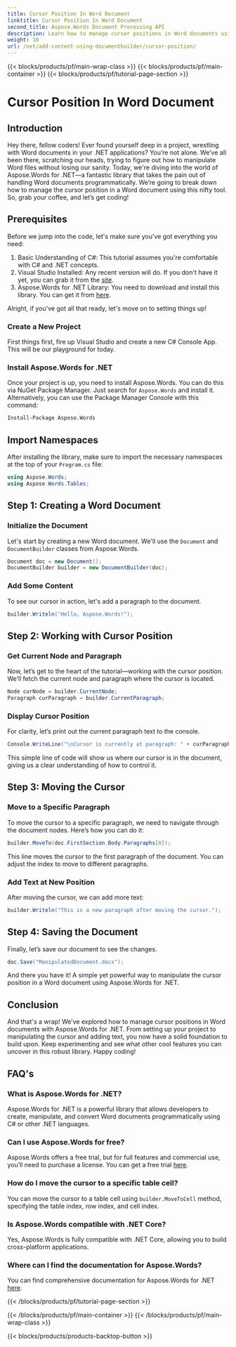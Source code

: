 ```yaml
---
title: Cursor Position In Word Document
linktitle: Cursor Position In Word Document
second_title: Aspose.Words Document Processing API
description: Learn how to manage cursor positions in Word documents using Aspose.Words for .NET with this detailed, step-by-step guide. Perfect for .NET developers.
weight: 10
url: /net/add-content-using-documentbuilder/cursor-position/
---
```


{{< blocks/products/pf/main-wrap-class >}}
{{< blocks/products/pf/main-container >}}
{{< blocks/products/pf/tutorial-page-section >}}

# Cursor Position In Word Document

## Introduction

Hey there, fellow coders! Ever found yourself deep in a project, wrestling with Word documents in your .NET applications? You’re not alone. We’ve all been there, scratching our heads, trying to figure out how to manipulate Word files without losing our sanity. Today, we're diving into the world of Aspose.Words for .NET—a fantastic library that takes the pain out of handling Word documents programmatically. We’re going to break down how to manage the cursor position in a Word document using this nifty tool. So, grab your coffee, and let’s get coding!

## Prerequisites

Before we jump into the code, let's make sure you've got everything you need:

1. Basic Understanding of C#: This tutorial assumes you're comfortable with C# and .NET concepts.
2. Visual Studio Installed: Any recent version will do. If you don't have it yet, you can grab it from the [site](https://visualstudio.microsoft.com/).
3. Aspose.Words for .NET Library: You need to download and install this library. You can get it from [here](https://releases.aspose.com/words/net/).

Alright, if you've got all that ready, let's move on to setting things up!

### Create a New Project

First things first, fire up Visual Studio and create a new C# Console App. This will be our playground for today.

### Install Aspose.Words for .NET

Once your project is up, you need to install Aspose.Words. You can do this via NuGet Package Manager. Just search for `Aspose.Words` and install it. Alternatively, you can use the Package Manager Console with this command:

```bash
Install-Package Aspose.Words
```

## Import Namespaces

After installing the library, make sure to import the necessary namespaces at the top of your `Program.cs` file:

```csharp
using Aspose.Words;
using Aspose.Words.Tables;
```

## Step 1: Creating a Word Document

### Initialize the Document

Let's start by creating a new Word document. We'll use the `Document` and `DocumentBuilder` classes from Aspose.Words.

```csharp
Document doc = new Document();
DocumentBuilder builder = new DocumentBuilder(doc);
```

### Add Some Content

To see our cursor in action, let's add a paragraph to the document.

```csharp
builder.Writeln("Hello, Aspose.Words!");
```

## Step 2: Working with Cursor Position

### Get Current Node and Paragraph

Now, let’s get to the heart of the tutorial—working with the cursor position. We’ll fetch the current node and paragraph where the cursor is located.

```csharp
Node curNode = builder.CurrentNode;
Paragraph curParagraph = builder.CurrentParagraph;
```

### Display Cursor Position

For clarity, let’s print out the current paragraph text to the console.

```csharp
Console.WriteLine("\nCursor is currently at paragraph: " + curParagraph.GetText());
```

This simple line of code will show us where our cursor is in the document, giving us a clear understanding of how to control it.

## Step 3: Moving the Cursor

### Move to a Specific Paragraph

To move the cursor to a specific paragraph, we need to navigate through the document nodes. Here’s how you can do it:

```csharp
builder.MoveTo(doc.FirstSection.Body.Paragraphs[0]);
```

This line moves the cursor to the first paragraph of the document. You can adjust the index to move to different paragraphs.

### Add Text at New Position

After moving the cursor, we can add more text:

```csharp
builder.Writeln("This is a new paragraph after moving the cursor.");
```

## Step 4: Saving the Document

Finally, let’s save our document to see the changes.

```csharp
doc.Save("ManipulatedDocument.docx");
```

And there you have it! A simple yet powerful way to manipulate the cursor position in a Word document using Aspose.Words for .NET.

## Conclusion

And that's a wrap! We’ve explored how to manage cursor positions in Word documents with Aspose.Words for .NET. From setting up your project to manipulating the cursor and adding text, you now have a solid foundation to build upon. Keep experimenting and see what other cool features you can uncover in this robust library. Happy coding!

## FAQ's

### What is Aspose.Words for .NET?

Aspose.Words for .NET is a powerful library that allows developers to create, manipulate, and convert Word documents programmatically using C# or other .NET languages.

### Can I use Aspose.Words for free?

Aspose.Words offers a free trial, but for full features and commercial use, you’ll need to purchase a license. You can get a free trial [here](https://releases.aspose.com/).

### How do I move the cursor to a specific table cell?

You can move the cursor to a table cell using `builder.MoveToCell` method, specifying the table index, row index, and cell index.

### Is Aspose.Words compatible with .NET Core?

Yes, Aspose.Words is fully compatible with .NET Core, allowing you to build cross-platform applications.

### Where can I find the documentation for Aspose.Words?

You can find comprehensive documentation for Aspose.Words for .NET [here](https://reference.aspose.com/words/net/).


{{< /blocks/products/pf/tutorial-page-section >}}

{{< /blocks/products/pf/main-container >}}
{{< /blocks/products/pf/main-wrap-class >}}

{{< blocks/products/products-backtop-button >}}
